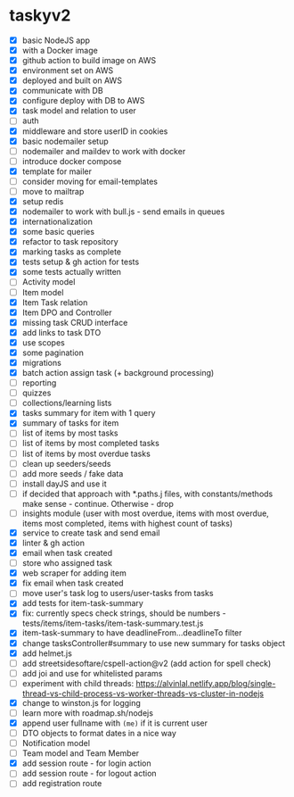 # taskyv2

- [x] basic NodeJS app
- [x] with a Docker image
- [x] github action to build image on AWS
- [x] environment set on AWS
- [x] deployed and built on AWS
- [x] communicate with DB
- [x] configure deploy with DB to AWS
- [x] task model and relation to user
- [ ] auth
- [x] middleware and store userID in cookies
- [x] basic nodemailer setup
- [ ] nodemailer and maildev to work with docker
- [ ] introduce docker compose
- [x] template for mailer
- [ ] consider moving for email-templates
- [ ] move to mailtrap
- [x] setup redis
- [x] nodemailer to work with bull.js - send emails in queues
- [x] internationalization
- [x] some basic queries
- [x] refactor to task repository
- [x] marking tasks as complete
- [x] tests setup & gh action for tests
- [x] some tests actually written
- [ ] Activity model
- [ ] Item model
- [x] Item Task relation
- [x] Item DPO and Controller
- [x] missing task CRUD interface
- [x] add links to task DTO
- [x] use scopes
- [x] some pagination
- [x] migrations
- [x] batch action assign task (+ background processing)
- [ ] reporting
- [ ] quizzes
- [ ] collections/learning lists
- [x] tasks summary for item with 1 query
- [x] summary of tasks for item
- [ ] list of items by most tasks
- [ ] list of items by most completed tasks
- [ ] list of items by most overdue tasks
- [ ] clean up seeders/seeds
- [ ] add more seeds / fake data
- [ ] install dayJS and use it
- [ ] if decided that approach with *.paths.j files, with constants/methods make sense - continue. Otherwise - drop
- [ ] insights module (user with most overdue, items with most overdue, items most completed, items with highest count of tasks)
- [x] service to create task and send email
- [x] linter & gh action
- [x] email when task created
- [ ] store who assigned task
- [x] web scraper for adding item
- [x] fix email when task created
- [ ] move user's task log to users/user-tasks from tasks
- [x] add tests for item-task-summary
- [x] fix: currently specs check strings, should be numbers - tests/items/item-tasks/item-task-summary.test.js
- [x] item-task-summary to have deadlineFrom...deadlineTo filter
- [x] change tasksController#summary to use new summary for tasks object
- [x] add helmet.js
- [ ] add streetsidesoftare/cspell-action@v2 (add action for spell check)
- [ ] add joi and use for whitelisted params
- [ ] experiment with child threads: https://alvinlal.netlify.app/blog/single-thread-vs-child-process-vs-worker-threads-vs-cluster-in-nodejs
- [x] change to winston.js for logging
- [ ] learn more with roadmap.sh/nodejs
- [x] append user fullname with `(me)` if it is current user
- [ ] DTO objects to format dates in a nice way
- [ ] Notification model
- [ ] Team model and Team Member
- [x] add session route - for login action
- [ ] add session route - for logout action
- [ ] add registration route
